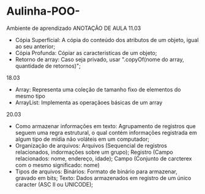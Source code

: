 # Aulinha-POO-
Ambiente de aprendizado
  ANOTAÇÃO DE AULA 
11.03
- Cópia Superfícial:  A cópia do conteúdo dos atributos de um objeto, igual ao seu anterior;
- Cópia Profunda: Cópiar as caracteristicas de um objeto;
- Retorno de array: Caso seja privado, usar ".copyOf(nome do array, quantidade de retornos)";

18.03
- Array: Representa uma coleção de tamanho fixo de elementos do mesmo tipo
- ArrayList: Implementa as operaçãoes básicas de um array
  
20.03
- Como armazenar informações em texto: Agrupamento de registros que seguem uma regra estrutural, o qual contém informações registrada em algum tipo de mídia não voláteis em um computador;
- Organização de arquivos: Arquivos (Sequencial de registros relacionados, indormações sobre um grupo); Registro (Campo relacionados: nome, endereço, idade); Campo (Conjunto de carcterex com o mesmo significado: nome)
- Tipos de arquivos:
    Binários: Formato de binário para armazenar, gravado em bits;
    Texto: Dados armazenados em registro de um único caracter (ASC II ou UNICODE);
